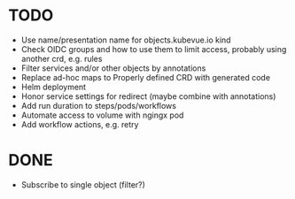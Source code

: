 # TODO

* Use name/presentation name for objects.kubevue.io kind
* Check OIDC groups and how to use them to limit access, probably using another crd, e.g. rules
* Filter services and/or other objects by annotations
* Replace ad-hoc maps to Properly defined CRD with generated code
* Helm deployment
* Honor service settings for redirect (maybe combine with annotations)
* Add run duration to steps/pods/workflows
* Automate access to volume with ngingx pod
* Add workflow actions, e.g. retry

# DONE

* Subscribe to single object (filter?)

